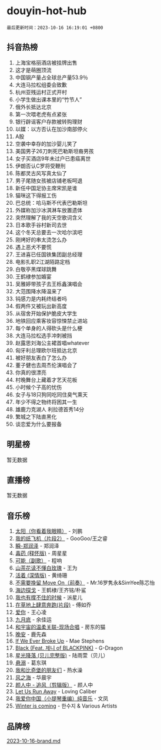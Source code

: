 # douyin-hot-hub

`最后更新时间：2023-10-16 16:19:01 +0800`

## 抖音热榜

1. 上海宝格丽酒店被挂牌出售
1. 这才是萌圈顶流
1. 中国钢产量占全球总产量53.9％
1. 大连马拉松组委会致歉
1. 杭州亚残运村正式开村
1. 小学生做出课本里的“竹节人”
1. 俄外长抵达北京
1. 第一次喂老虎有点紧张
1. 银行辟谣客户存款被转购理财
1. 以媒：以方否认在加沙南部停火
1. A股
1. 空袭中幸存的加沙婴儿笑了
1. 美国男子26刀刺死巴勒斯坦裔男孩
1. 女子买酒店9年未过户已患癌离世
1. 伊朗否认C罗将受鞭刑
1. 陈都灵古风写真太仙了
1. 男子尾随女孩被店铺老板呵退
1. 新任中国足协主席宋凯是谁
1. 猫咪这下得报工伤
1. 巴总统：哈马斯不代表巴勒斯坦
1. 外媒称加沙冰淇淋车放置遗体
1. 突然理解了我的天空歌词含义
1. 日本歌手谷村新司去世
1. 这个冬天总要去一次哈尔滨吧
1. 刚烤好的串太烫怎么办
1. 遇上恶犬不要慌
1. 王进喜已任国铁集团副总经理
1. 电影扎职2江湖陌路定档
1. 白敬亭黑煤球跳舞
1. 王鹤棣参加婚宴
1. 吴雅婷带孩子去王栎鑫演唱会
1. 大范围降水降温来了
1. 钝感力是内耗终结者吗
1. 假两件又被玩出新高度
1. 从宿舍开始保护脆皮大学生
1. 地铁回应乘客妆容惊悚禁止进站
1. 每个单身的人得砍头是什么梗
1. 大连马拉松选手冲刺被挡
1. 赵露思刘海公主裙首唱whatever
1. 匈牙利总理欧尔班抵达北京
1. 被好朋友表白了怎么办
1. 董子健也去周杰伦演唱会了
1. 你真的很漂亮
1. 村晚舞台上藏着才艺天花板
1. 小时候个子高的忧伤
1. 女子与18只狗同吃同住臭气熏天
1. 年少不得之物终将困其一生
1. 雄鹿力克湖人 利拉德首秀14分
1. 繁城之下陆直黑化
1. 谈恋爱为什么要报备

## 明星榜

暂无数据

## 直播榜

暂无数据

## 音乐榜

1. [太阳（你看着我眼睛）](https://sf6-cdn-tos.douyinstatic.com/obj/tos-cn-ve-2774/ogWbyIQnlBFImVbeDocRdCIYtBHlbJXgfZMvgz) - 刘鹏
1. [我的纸飞机（片段2）](https://sf3-cdn-tos.douyinstatic.com/obj/tos-cn-ve-2774/oM2ZrKcg2CD5AeRB2gkeXOFB1IxAGJdZPazYHf) - GooGoo/王之睿
1. [瞬-郑润泽](https://sf3-cdn-tos.douyinstatic.com/obj/tos-cn-ve-2774/oYXHIohzvbNAzBhHgyksWpRM4bfkDsBdBDAynw) - 郑润泽
1. [毒药 (释怀版)](https://sf6-cdn-tos.douyinstatic.com/obj/tos-cn-ve-2774/oYILMEAzspdZBIzy4frJNB8ZHPHWAhiwowd4Ad) - 周星星
1. [可能（副歌）](https://sf6-cdn-tos.douyinstatic.com/obj/tos-cn-ve-2774/cde1731888894259b333569393c2fb51) - 程响
1. [山茶花读不懂白玫瑰](https://sf6-cdn-tos.douyinstatic.com/obj/tos-cn-ve-2774/osfn8B7DktrRHEPJgPCfDbw7QDQEkwC16BxZg9) - 王为
1. [活着 (深情版)](https://sf6-cdn-tos.douyinstatic.com/obj/tos-cn-ve-2774/oY8r2TelECK2BPZbDCj8xZKBQfPbwQyCt1cggn) - 黄绮珊
1. [不需要挽留 Move On（前奏）](https://sf3-cdn-tos.douyinstatic.com/obj/tos-cn-ve-2774/ooCBhgCCkF4nExzQL9WZSUbitfA8IsDkgQIYhe) - Mr.16罗隽永&SimYee陈芯怡
1. [海边探戈](https://sf6-cdn-tos.douyinstatic.com/obj/tos-cn-ve-2774/os9gE0VQCGqt6VQkZDyBBYvfSDY0QFe3vVmubn) - 王鹤棣/王齐铭/朴鲨
1. [我也有撑不住的时候](https://sf6-cdn-tos.douyinstatic.com/obj/tos-cn-ve-2774/okmtBE1dkIBhwxeiBJeDgQnQtICZWIJUI2bjQr) - 派星儿
1. [在草地上肆意奔跑(片段)](https://sf6-cdn-tos.douyinstatic.com/obj/tos-cn-ve-2774/8831d494742f45dabdfa8adb8b817259) - 傅如乔
1. [爱你](https://sf3-cdn-tos.douyinstatic.com/obj/tos-cn-ve-2774/oEfyTFYX4gOL9DMKAJebDCAASw8hYVIXz1nYaf) - 王心凌
1. [九月底](https://sf3-cdn-tos.douyinstatic.com/obj/tos-cn-ve-2774/oMfewG4PDTFhF8iz3OGQ7ABH5i6fCgnMaoCbzZ) - 余佳运
1. [和宇宙的温柔关联-现场合唱](https://sf6-cdn-tos.douyinstatic.com/obj/tos-cn-ve-2774/o0hONGDYQBgk0e5bqDeQOonVmncA6tC2nBwZLT) - 房东的猫
1. [晚安](https://sf6-cdn-tos.douyinstatic.com/obj/tos-cn-ve-2774/a724c5e224464218839820f4e4fd632f) - 鹿先森
1. [If We Ever Broke Up](https://sf6-cdn-tos.douyinstatic.com/obj/tos-cn-ve-2774/o8onj5HDk0ImtBmO0URBfeyCDXQJMYkQ1gb8Zy) - Mae Stephens
1. [Black (Feat. 제니 of BLACKPINK)](https://sf3-cdn-tos.douyinstatic.com/obj/tos-cn-ve-2774/2eb92e2debbe4fe0a552bc099aef7f28) - G-Dragon
1. [星光降落 (贝儿完整版)](https://sf6-cdn-tos.douyinstatic.com/obj/tos-cn-ve-2774/okwB9hAwyAtsFFkFBzAX1hOOfQuIoMNs0W2Mwr) - 陆雨萱（贝儿）
1. [悬溺](https://sf6-cdn-tos.douyinstatic.com/obj/tos-cn-ve-2774/f3b6cc53d2e944beb7094a3ff01b4e03) - 葛东琪
1. [我和比奇堡的朋友们](https://sf3-cdn-tos.douyinstatic.com/obj/tos-cn-ve-2774/f0505db981ea4a6d91453a15924a82aa) - 热水澡
1. [风之海](https://sf6-cdn-tos.douyinstatic.com/obj/tos-cn-ve-2774/oInqZ2gFbCQvB6wZNnZlJpBcfDBQ8t1e1XwYAi) - 华晨宇
1. [颜人中 - 追风（剪辑版）](https://sf3-cdn-tos.douyinstatic.com/obj/tos-cn-ve-2774/9107f711ded6416ab3279a81d71597f7) - 颜人中
1. [Let Us Run Away](https://sf3-cdn-tos.douyinstatic.com/obj/tos-cn-ve-2774/a9a280d910044fb0b9f4f74b0b27e854) - Loving Caliber
1. [我爱你中国（小提琴重编）纯音乐](https://sf6-cdn-tos.douyinstatic.com/obj/tos-cn-ve-2774/362de867442c4051acadb0a43fd60af8) - 文凤
1. [Winter is coming](https://sf3-cdn-tos.douyinstatic.com/obj/tos-cn-ve-2774/0a6c12efb2d84f2ba9a243d4e1eebb4e) - 한수지 & Various Artists

## 品牌榜

[2023-10-16-brand.md](2023-10-16-brand.md)
